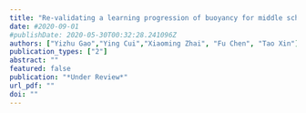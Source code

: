 ```yaml
---
title: "Re-validating a learning progression of buoyancy for middle school students"
date: #2020-09-01
#publishDate: 2020-05-30T00:32:28.241096Z
authors: ["Yizhu Gao","Ying Cui","Xiaoming Zhai", "Fu Chen", "Tao Xin"]
publication_types: ["2"]
abstract: ""
featured: false
publication: "*Under Review*"
url_pdf: ""
doi: ""
---
```



